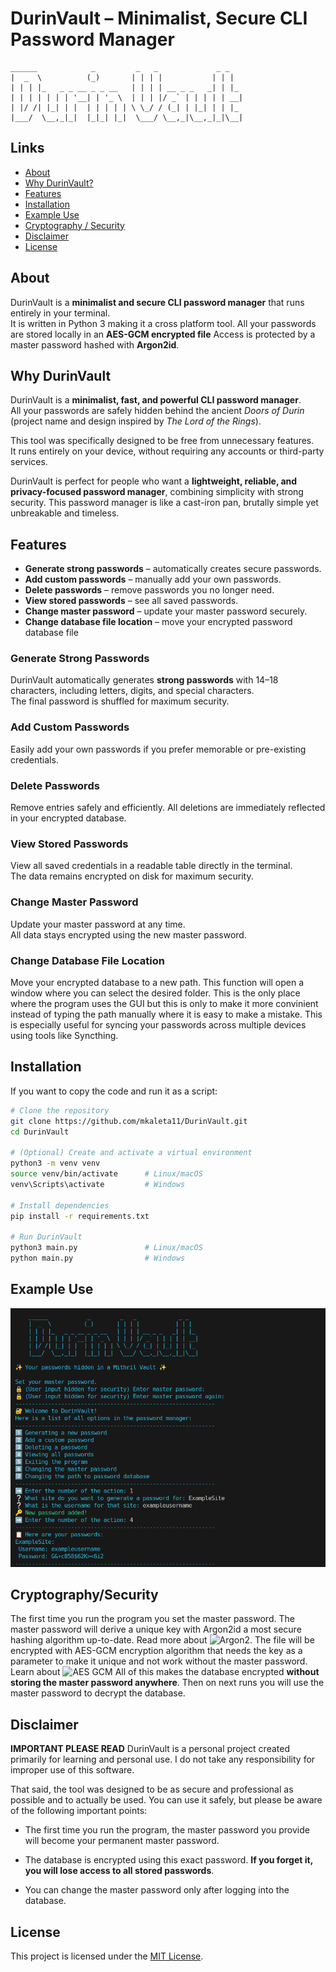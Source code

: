 
# DurinVault – Minimalist, Secure CLI Password Manager
    ______            _         _   _             _ _   
    |  _  \          (_)       | | | |           | | |  
    | | | |_   _ _ __ _ _ __   | | | | __ _ _   _| | |_ 
    | | | | | | | '__| | '_ \  | | | |/ _` | | | | | __|
    | |/ /| |_| | |  | | | | | \ \_/ / (_| | |_| | | |_ 
    |___/  \__,_|_|  |_|_| |_|  \___/ \__,_|\__,_|_|\__|


## Links
* [About](#about)  
* [Why DurinVault?](#why-durinvault)  
* [Features](#features)  
* [Installation](#installation)  
* [Example Use](#example-use-cli-screenshots)  
* [Cryptography / Security](#cryptography--security)  
* [Disclaimer](#disclaimer)  
* [License](#license)

## About
DurinVault is a **minimalist and secure CLI password manager** that runs entirely in your terminal.  
It is written in Python 3 making it a cross platform tool.
All your passwords are stored locally in an **AES-GCM encrypted file**
Access is protected by a master password hashed with **Argon2id**.


## Why DurinVault
DurinVault is a **minimalist, fast, and powerful CLI password manager**.  
All your passwords are safely hidden behind the ancient *Doors of Durin* (project name and design inspired by *The Lord of the Rings*).

This tool was specifically designed to be free from unnecessary features.  
It runs entirely on your device, without requiring any accounts or third-party services.  

DurinVault is perfect for people who want a **lightweight, reliable, and privacy-focused password manager**, combining simplicity with strong security.
This password manager is like a cast-iron pan, brutally simple yet unbreakable and timeless.

## Features
* **Generate strong passwords** – automatically creates secure passwords.
* **Add custom passwords** – manually add your own passwords.
* **Delete passwords** – remove passwords you no longer need.
* **View stored passwords** – see all saved passwords.
* **Change master password** – update your master password securely.
* **Change database file location** – move your encrypted password database file 

### Generate Strong Passwords
DurinVault automatically generates **strong passwords** with 14–18 characters, including letters, digits, and special characters.  
The final password is shuffled for maximum security.

### Add Custom Passwords
Easily add your own passwords if you prefer memorable or pre-existing credentials.

### Delete Passwords
Remove entries safely and efficiently. All deletions are immediately reflected in your encrypted database.

### View Stored Passwords
View all saved credentials in a readable table directly in the terminal.  
The data remains encrypted on disk for maximum security.

### Change Master Password
Update your master password at any time.  
All data stays encrypted using the new master password.

### Change Database File Location
Move your encrypted database to a new path.
This function will open a window where you can select the desired folder. 
This is the only place where the program uses the GUI but this is only to make it more convinient instead of typing the path manually where it is easy to make a mistake.
This is especially useful for syncing your passwords across multiple devices using tools like Syncthing.


## Installation
If you want to copy the code and run it as a script:

```bash
# Clone the repository
git clone https://github.com/mkaleta11/DurinVault.git
cd DurinVault

# (Optional) Create and activate a virtual environment
python3 -m venv venv
source venv/bin/activate      # Linux/macOS
venv\Scripts\activate         # Windows

# Install dependencies
pip install -r requirements.txt

# Run DurinVault
python3 main.py               # Linux/macOS
python main.py                # Windows
```

## Example Use

![CLI Screenshot](example_use.png)

## Cryptography/Security
The first time you run the program you set the master password. The master password will derive a unique key with Argon2id a most secure hashing algorithm up-to-date.
Read more about ![Argon2](https://en.wikipedia.org/wiki/Argon2). 
The file will be encrypted with AES-GCM encryption algorithm that needs the key as a parameter to make it unique and not work without the master password.
Learn about ![AES GCM](https://www.youtube.com/watch?v=-fpVv_T4xwA)
All of this makes the database encrypted **without storing the master password anywhere**.
Then on next runs you will use the master password to decrypt the database.

## Disclaimer
**IMPORTANT PLEASE READ**
DurinVault is a personal project created primarily for learning and personal use.
I do not take any responsibility for improper use of this software.

That said, the tool was designed to be as secure and professional as possible and to actually be used.
You can use it safely, but please be aware of the following important points:

* The first time you run the program, the master password you provide will become your permanent master password.

* The database is encrypted using this exact password. **If you forget it, you will lose access to all stored passwords**.

* You can change the master password only after logging into the database.

## License
This project is licensed under the [MIT License](LICENSE).